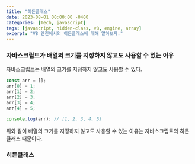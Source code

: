 ```yaml
---
title: "히든클래스"
date: 2023-08-01 00:00:00 -0400
categories: [Tech, javascript]
tags: [javascript, hidden-class, v8, engine, array]
excerpt: "V8 엔진에서의 히든클래스에 대해 알아보자."
---
```


### 자바스크립트가 배열의 크기를 지정하지 않고도 사용할 수 있는 이유

자바스크립트는 배열의 크기를 지정하지 않고도 사용할 수 있다.

```javascript
const arr = [];
arr[0] = 1;
arr[1] = 2;
arr[2] = 3;
arr[3] = 4;
arr[4] = 5;

console.log(arr); // [1, 2, 3, 4, 5]
```

위와 같이 배열의 크기를 지정하지 않고도 사용할 수 있는 이유는 자바스크립트의 히든클래스 때문이다.

### 히든클래스
